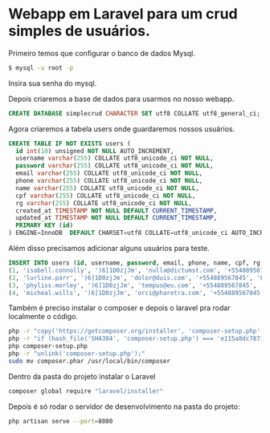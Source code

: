 # Webapp em Laravel para um crud simples de usuários.

Primeiro temos que configurar o banco de dados Mysql.

```bash
$ mysql -u root -p
```
Insira sua senha do mysql.

Depois criaremos a base de dados para usarmos no nosso webapp.

```sql
CREATE DATABASE simplecrud CHARACTER SET utf8 COLLATE utf8_general_ci;
```
Agora criaremos a tabela users onde guardaremos nossos usuários.

```sql
CREATE TABLE IF NOT EXISTS users (
  id int(10) unsigned NOT NULL AUTO_INCREMENT,
  username varchar(255) COLLATE utf8_unicode_ci NOT NULL,
  password varchar(255) COLLATE utf8_unicode_ci NOT NULL,
  email varchar(255) COLLATE utf8_unicode_ci NOT NULL,
  phone varchar(255) COLLATE utf8_unicode_ci NOT NULL,
  name varchar(255) COLLATE utf8_unicode_ci NOT NULL,
  cpf varchar(255) COLLATE utf8_unicode_ci NOT NULL,
  rg varchar(255) COLLATE utf8_unicode_ci NOT NULL,
  created_at TIMESTAMP NOT NULL DEFAULT CURRENT_TIMESTAMP,
  updated_at TIMESTAMP NOT NULL DEFAULT CURRENT_TIMESTAMP,
  PRIMARY KEY (id)
) ENGINE=InnoDB  DEFAULT CHARSET=utf8 COLLATE=utf8_unicode_ci AUTO_INCREMENT=3;
```

Além disso precisamos adicionar alguns usuários para teste.

```sql
INSERT INTO users (id, username, password, email, phone, name, cpf, rg, created_at, updated_at) VALUES
(1, 'isabell.connolly', ')6]1D0zjJm', 'nulla@dictumst.com', '+554889567845', 'Isabell Connolly', '75292077925', '347380931', '2013-06-07 08:13:28', '2013-06-07 08:13:28'),
(2, 'lurline.parr', ')6]1D0zjJm', 'dolor@duis.com', '+554889567845', 'Lurline Parr', '37087103555', '220075955', '2013-06-07 08:13:28', '2013-06-07 08:13:28'),
(3, 'phyliss.morley', ')6]1D0zjJm', 'tempus@eu.com', '+554889567845', 'Phyliss Morley', '90693938919', '540532745', '2013-06-07 08:13:28', '2013-06-07 08:13:28'),
(4, 'micheal.wills', ')6]1D0zjJm', 'orci@pharetra.com', '+554889567845', 'Micheal Wills', '30025579355', '914664645', '2013-06-07 08:13:28', '2013-06-07 08:13:28');
```

Também é preciso instalar o composer e depois o laravel pra rodar localmente o código.

```bash
php -r "copy('https://getcomposer.org/installer', 'composer-setup.php');"
php -r "if (hash_file('SHA384', 'composer-setup.php') === 'e115a8dc7871f15d853148a7fbac7da27d6c0030b848d9b3dc09e2a0388afed865e6a3d6b3c0fad45c48e2b5fc1196ae') { echo 'Installer verified'; } else { echo 'Installer corrupt'; unlink('composer-setup.php'); } echo PHP_EOL;"
php composer-setup.php
php -r "unlink('composer-setup.php');"
sudo mv composer.phar /usr/local/bin/composer
```

Dentro da pasta do projeto instalar o Laravel

```bash
composer global require "laravel/installer"
```

Depois é só rodar o servidor de desenvolvimento na pasta do projeto:

```bash
php artisan serve --port=8080
```